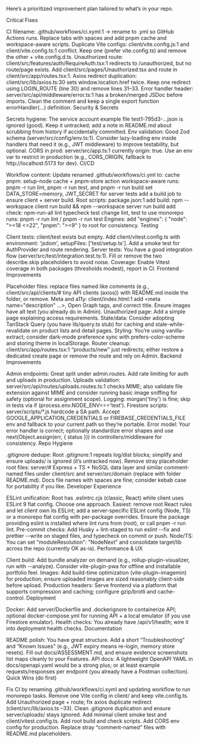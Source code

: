 Here’s a prioritized improvement plan tailored to what’s in your repo.

Critical Fixes

CI filename: .github/workflows/ci.xyml:1 → rename to .yml so GitHub Actions runs. Replace tabs with spaces and add pnpm cache and workspace-aware scripts.
Duplicate Vite configs: client/vite.config.js:1 and client/vite.config.ts:1 conflict. Keep one (prefer vite.config.ts) and remove the other + vite.config.d.ts.
Unauthorized route: client/src/features/auth/RequireAuth.tsx:1 redirects to /unauthorized, but no route/page exists. Add client/src/pages/Unauthorized.tsx and route in client/src/app/routes.tsx:1.
Axios redirect duplication: client/src/lib/axios.ts:30 sets window.location.href twice. Keep one redirect using LOGIN_ROUTE (line 30) and remove lines 31–33.
Error handler header: server/src/api/middleware/error.ts:1 has a broken/merged JSDoc before imports. Clean the comment and keep a single export function errorHandler(...) definition.
Security & Secrets

Secrets hygiene: The service account example file test1-795d3-...json is ignored (good). Keep it untracked; add a note in README.md about scrubbing from history if accidentally committed.
Env validation: Good Zod schema (server/src/config/env.ts:1). Consider lazy-loading env inside handlers that need it (e.g., JWT middleware) to improve testability, but optional.
CORS in prod: server/src/app.ts:1 currently origin: true. Use an env var to restrict in production (e.g., CORS_ORIGIN, fallback to http://localhost:5173 for dev).
CI/CD

Workflow content: Update renamed .github/workflows/ci.yml to:
cache pnpm: setup-node cache + pnpm-store action
workspace-aware runs: pnpm -r run lint, pnpm -r run test, and pnpm -r run build
set DATA_STORE=memory, JWT_SECRET for server tests
add a build job to ensure client + server build.
Root scripts: package.json:1
add build: npm --workspace client run build && npm --workspace server run build
add check: npm-run-all lint typecheck test
change lint, test to use monorepo runs: pnpm -r run lint / pnpm -r run test
Engines: add "engines": { "node": ">=18 <=22", "pnpm": ">=9" } to root for consistency.
Testing

Client tests: client/test exists but empty. Add client/vitest.config.ts with environment: 'jsdom', setupFiles: ['test/setup.ts']. Add a smoke test for AuthProvider and route rendering.
Server tests: You have a good integration flow (server/src/test/integration.test.ts:1). Fill or remove the two describe.skip placeholders to avoid noise.
Coverage: Enable Vitest coverage in both packages (thresholds modest), report in CI.
Frontend Improvements

Placeholder files: replace files named like comments (e.g., client/src/api/clients/# tiny API clients (axios)) with README.md inside the folder, or remove.
Meta and a11y: client/index.html:1 add <meta name="description" ...>, Open Graph tags, and correct title. Ensure images have alt text (you already do in Admin).
Unauthorized page: Add a simple page explaining access requirements.
State/data: Consider adopting TanStack Query (you have lib/query.ts stub) for caching and stale-while-revalidate on product lists and detail pages.
Styling: You’re using vanilla-extract; consider dark-mode preference sync with prefers-color-scheme and storing theme in localStorage.
Router cleanup: client/src/app/routes.tsx:1 “products/new” just redirects; either restore a dedicated create page or remove the route and rely on Admin.
Backend Improvements

Admin endpoints: Great split under admin.routes. Add rate limiting for auth and uploads in production.
Uploads validation: server/src/api/routes/uploads.routes.ts:1 checks MIME; also validate file extension against MIME and consider running basic image sniffing for safety (optional for assignment scope).
Logging: morgan('tiny') is fine; skip in tests via if (process.env.NODE_ENV==='test').
Firestore scripts: server/scripts/\*.js hardcode a SA path. Accept GOOGLE_APPLICATION_CREDENTIALS or FIREBASE_CREDENTIALS_FILE env and fallback to your current path so they’re portable.
Error model: Your error handler is correct; optionally standardize error shapes and use next(Object.assign(err, { status })) in controllers/middleware for consistency.
Repo Hygiene

.gitignore dedupe: Root .gitignore:1 repeats log/dist blocks; simplify and ensure uploads/ is ignored (it’s untracked now).
Remove stray placeholder root files: server/# Express + TS + NoSQL data layer and similar comment-named files under client/src and server/src/domain (replace with folder README.md).
Docs file names with spaces are fine; consider kebab case for portability if you like.
Developer Experience

ESLint unification:
Root has .eslintrc.cjs (classic, React) while client uses ESLint 9 flat config. Choose one approach. Easiest: remove root React rules and let client own its ESLint; add a server-specific ESLint config (Node, TS) or a monorepo flat config with per-package overrides.
Ensure the package providing eslint is installed where lint runs from (root), or call pnpm -r run lint.
Pre-commit checks: Add Husky + lint-staged to run eslint --fix and prettier --write on staged files, and typecheck on commit or push.
Node/TS: You can set "moduleResolution": "NodeNext" and consolidate target/lib across the repo (currently OK as-is).
Performance & UX

Client build:
Add bundle analyzer on demand (e.g., rollup-plugin-visualizer, run with --analyze).
Consider vite-plugin-pwa for offline and installable portfolio feel.
Images: Add build-time optimization (vite-plugin-imagemin) for production; ensure uploaded images are sized reasonably client-side before upload.
Production headers: Serve frontend via a platform that supports compression and caching; configure gzip/brotli and cache-control.
Deployment

Docker: Add server/Dockerfile and .dockerignore to containerize API; optional docker-compose.yml for running API + a local emulator (if you use Firestore emulator).
Health checks: You already have /api/v1/health; wire it into deployment health checks.
Documentation

README polish: You have great structure. Add a short “Troubleshooting” and “Known Issues” (e.g., JWT expiry means re-login, memory store resets).
Fill out docs/ASSESSMENT.md, and ensure evidence screenshots list maps cleanly to your Features.
API docs: A lightweight OpenAPI YAML in docs/openapi.yaml would be a strong plus; or at least example requests/responses per endpoint (you already have a Postman collection).
Quick Wins (do first)

Fix CI by renaming .github/workflows/ci.xyml and updating workflow to run monorepo tasks.
Remove one Vite config in client/ and keep vite.config.ts.
Add Unauthorized page + route; fix axios duplicate redirect (client/src/lib/axios.ts
–33).
Clean .gitignore duplication and ensure server/uploads/ stays ignored.
Add minimal client smoke test and client/vitest.config.ts.
Add root build and check scripts.
Add CORS env config for production.
Replace stray “comment-named” files with README.md placeholders.
